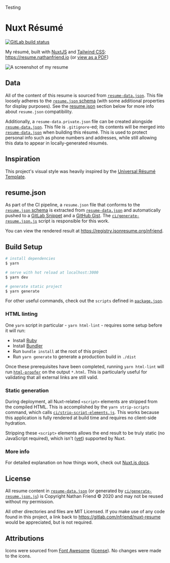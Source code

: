 Testing

# Nuxt Résumé

<a href="https://gitlab.com/nfriend/nuxt-resume/pipelines/latest"
  target="_blank"><img
  src="https://gitlab.com/nfriend/nuxt-resume/badges/master/pipeline.svg"
  alt="GitLab build status"></a>

My résumé, built with [NuxtJS](https://nuxtjs.org/guide/installation) and
[Tailwind CSS](https://tailwindcss.com/): https://resume.nathanfriend.io (or
[view as a
PDF](https://resume.nathanfriend.io/Nathan%20Friend%20-%20R%C3%A9sum%C3%A9.pdf))

![A screenshot of my resume](https://resume.nathanfriend.io/screenshot.png)

## Data

All of the content of this resume is sourced from
[`resume-data.json`](./resume-data.json). This file loosely adheres to the
[`resume.json` schema](https://jsonresume.org/schema/) (with some additional
properties for display purposes). See the [resume.json](#resumejson) section
below for more info about `resume.json` compatibility.

Additionally, a `resume-data.private.json` file can be created alongside
[`resume-data.json`](./resume-data.json). This file is `.gitignore`-ed; its
contents will be merged into [`resume-data.json`](./resume-data.json) when
building this résumé. This is used to protect personal info such as phone
numbers and addresses, while still allowing this data to appear in
locally-generated résumés.

## Inspiration

This project's visual style was heavily inspired by the [Universal Résumé
Template](https://universal-resume-pages.netlify.com/).

## resume.json

As part of the CI pipeline, a `resume.json` file that conforms to the
[`resume.json` schema](https://jsonresume.org/schema/) is extracted from
[`resume-data.json`](./resume-data.json) and automatically pushed to a [GitLab
Snippet](https://gitlab.com/snippets/1948091) and a [GitHub
Gist](https://gist.github.com/nfriend/36d83b1526df75a663d9c3ad0b1cd630). The
[`ci/generate-resume.json.js`](./ci/generate-resume.json.js) script is
responsible for this work.

You can view the rendered result at https://registry.jsonresume.org/nfriend.

## Build Setup

```bash
# install dependencies
$ yarn

# serve with hot reload at localhost:3000
$ yarn dev

# generate static project
$ yarn generate
```

For other useful commands, check out the `scripts` defined in
[`package.json`](./package.json).

### HTML linting

One `yarn` script in particular - `yarn html-lint` - requires some setup before
it will run:

- Install [Ruby](https://www.ruby-lang.org/en/)
- Install [Bundler](https://bundler.io/)
- Run `bundle install` at the root of this project
- Run `yarn generate` to generate a production build in `./dist`

Once these prerequisites have been completed, running `yarn html-lint` will run
[`html-proofer`](https://github.com/gjtorikian/html-proofer) on the output
`*.html`. This is particularly useful for validating that all external links are
still valid.

### Static generation

During deployment, all Nuxt-related `<script>` elements are stripped from the
compiled HTML. This is accomplished by the `yarn strip-scripts` command, which
calls [`ci/strip-script-elements.js`](ci/strip-script-elements.js). This works
because this application is fully rendered at build time and requires no
client-side hydration.

Stripping these `<script>` elements allows the end result to be truly static (no
JavaScript required), which isn't ([yet](ci/strip-script-elements.js`))
supported by Nuxt.

### More info

For detailed explanation on how things work, check out [Nuxt.js
docs](https://nuxtjs.org).

## License

All resume content in [`resume-data.json`](./resume-data.json) (or generated by
[`ci/generate-resume.json.js`](./ci/generate-resume.json.js)) is Copyright
Nathan Friend © 2020 and may not be reused without my permission.

All other directories and files are MIT Licensed. If you make use of any code
found in this project, a link back to https://gitlab.com/nfriend/nuxt-resume
would be appreciated, but is not required.

## Attributions

Icons were sourced from [Font Awesome](https://fontawesome.com/)
([license](https://fontawesome.com/license)). No changes were made to the icons.
